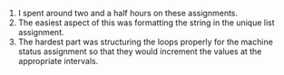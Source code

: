 1. I spent around two and a half hours on these assignments.
1. The easiest aspect of this was formatting the string in the unique list assignment.
1. The hardest part was structuring the loops properly for the machine status assignment so that they would increment the values at the appropriate intervals.